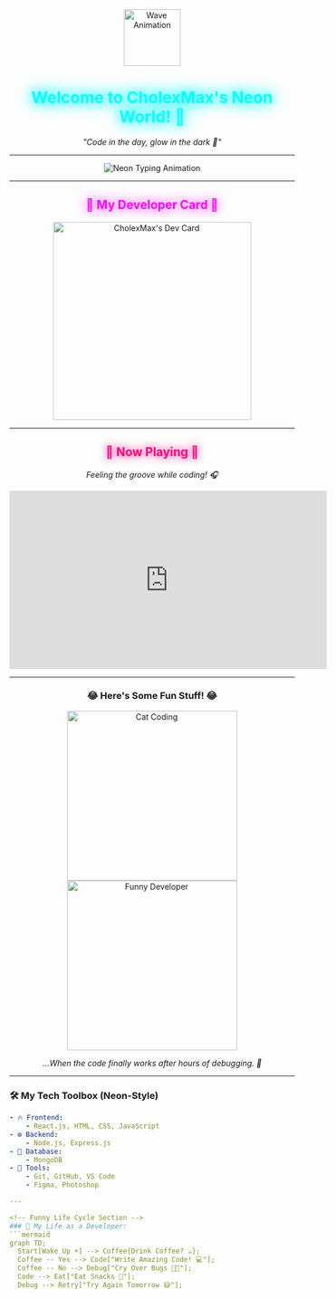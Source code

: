<!-- Neon-Themed Header -->
<div align="center">
  <img src="https://media.giphy.com/media/hvRJCLFzcasrR4ia7z/giphy.gif" width="100" alt="Wave Animation">
  <h1 style="color: #0ff; text-shadow: 0 0 20px #0ff, 0 0 30px #0ff;">Welcome to <strong>CholexMax's</strong> Neon World! 🚀</h1>
  <p><em>"Code in the day, glow in the dark 🌟"</em></p>
</div>

---

<!-- Neon Typing Animation -->
<div align="center">
  <img src="https://readme-typing-svg.herokuapp.com?font=Neon&size=24&duration=3500&pause=1000&color=00FFD1&center=true&vCenter=true&width=600&lines=Welcome+to+the+Future+of+Coding!;Neon+Vibes+Only+💡;Frontend+Fanatic+🔥;MERN+Stack+Explorer+🌐;Let's+Glow!+🌟" alt="Neon Typing Animation">
</div>

---

<!-- Developer Card -->
<div align="center">
  <h2 style="color: #f0f; text-shadow: 0 0 20px #f0f;">🌟 My Developer Card 🌟</h2>
  <a href="https://app.daily.dev/cholexmax">
    <img src="https://api.daily.dev/devcards/v2/khEBosXNImqe4izloUnb2.png?type=default&r=zmz" width="350" alt="CholexMax's Dev Card">
  </a>
</div>

---

<!-- Song Player -->
<div align="center">
  <h2 style="color: #ff007f; text-shadow: 0 0 15px #ff007f;">🎵 Now Playing 🎵</h2>
  <p><em>Feeling the groove while coding! 🎧</em></p>
  <iframe width="560" height="315" 
    src="https://www.youtube.com/embed/dQw4w9WgXcQ?autoplay=1&mute=1&loop=1&playlist=dQw4w9WgXcQ" 
    title="YouTube video player" 
    frameborder="0" 
    allow="accelerometer; autoplay; clipboard-write; encrypted-media; gyroscope; picture-in-picture; loop" 
    allowfullscreen>
  </iframe>
</div>

---


<!-- Funny GIFs Section -->
<div align="center">
  <h3>😂 Here's Some Fun Stuff! 😂</h3>
  <img src="https://media.giphy.com/media/f7SThGA3WzFgRW09Qr/giphy.gif" width="300" alt="Cat Coding">
  <img src="https://media.giphy.com/media/l4FGDAxSKKnw9u8Xe/giphy.gif" width="300" alt="Funny Developer">
  <p><em>...When the code finally works after hours of debugging. 🙈</em></p>
</div>

---

<!-- Neon Skills Section -->
### 🛠️ My Tech Toolbox (Neon-Style)
```yaml
- 🔥 Frontend:
    - React.js, HTML, CSS, JavaScript
- ⚙️ Backend:
    - Node.js, Express.js
- 💾 Database:
    - MongoDB
- 🚀 Tools:
    - Git, GitHub, VS Code
    - Figma, Photoshop

---

<!-- Funny Life Cycle Section -->
### 🔄 My Life as a Developer:
```mermaid
graph TD;
  Start[Wake Up ☀️] --> Coffee{Drink Coffee? ☕};
  Coffee -- Yes --> Code["Write Amazing Code! 💻"];
  Coffee -- No --> Debug["Cry Over Bugs 🐛😭"];
  Code --> Eat["Eat Snacks 🍕"];
  Debug --> Retry["Try Again Tomorrow 😅"];
